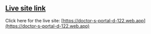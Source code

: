 ## [Live site link](https://doctor-s-portal-d-122.web.app)

Click here for the live site: [https://doctor-s-portal-d-122.web.app](https://doctor-s-portal-d-122.web.app)
